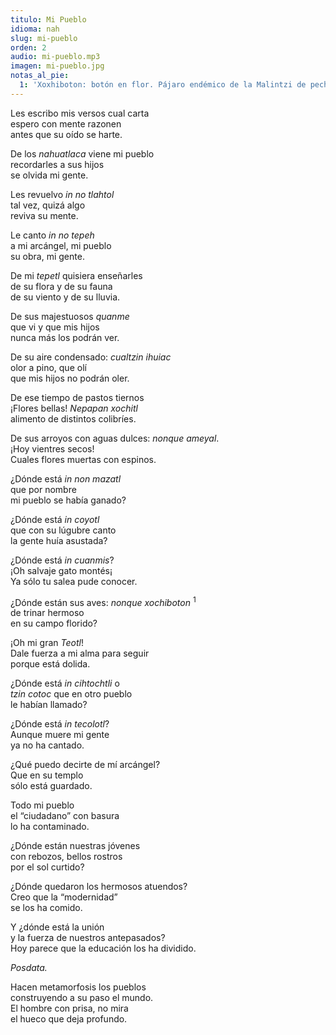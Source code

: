 ```yaml
---
titulo: Mi Pueblo
idioma: nah
slug: mi-pueblo
orden: 2
audio: mi-pueblo.mp3
imagen: mi-pueblo.jpg
notas_al_pie:
  1: 'Xoxhiboton: botón en flor. Pájaro endémico de la Malintzi de pecho anaranjado que cuando se posa en la punta de los encinos, asemejan flores en botón, de ahí su nombre <i>xochiboton</i>.'
---
```


Les escribo mis versos cual carta<br>
espero con mente razonen<br>
antes que su oído se harte.<br>

De los _nahuatlaca_ viene mi pueblo<br>
recordarles a sus hijos<br>
se olvida mi gente.<br>

Les revuelvo _in no tlahtol_<br>
tal vez, quizá algo<br>
reviva su mente.<br>

Le canto _in no tepeh_<br>
a mi arcángel, mi pueblo<br>
su obra, mi gente.<br>

De mi _tepetl_ quisiera enseñarles <br>
de su flora y de su fauna<br>
de su viento y de su lluvia.<br>

De sus majestuosos _quanme_<br>
que vi y que mis hijos<br>
nunca más los podrán ver.<br>

De su aire condensado: _cualtzin ihuiac_<br>
olor a pino, que olí<br>
que mis hijos no podrán oler.<br>

De ese tiempo de pastos tiernos<br>
¡Flores bellas! _Nepapan xochitl_<br>
alimento de distintos colibríes. <br>

De sus arroyos con aguas dulces: _nonque ameyal_.<br>
¡Hoy vientres secos!<br>
Cuales flores muertas con espinos.<br>

¿Dónde está _in non mazatl_<br>
que por nombre<br>
mi pueblo se había ganado?<br>

¿Dónde está _in coyotl_<br>
que con su lúgubre canto<br>
la gente huía asustada?<br>

¿Dónde está _in cuanmis_?<br>
¡Oh salvaje gato montés¡<br>
Ya sólo tu salea pude conocer.<br>

¿Dónde están sus aves: _nonque xochiboton_ <sup>1</sup><br>
de trinar hermoso<br>
en su campo florido? <br>

¡Oh mi gran _Teotl_!<br>
Dale fuerza a mi alma para seguir<br>
porque está dolida.<br>

¿Dónde está _in cihtochtli_ o<br>
_tzin cotoc_ que en otro pueblo<br>
le habían llamado?<br>

¿Dónde está _in tecolotl_?<br>
Aunque muere mi gente<br>
ya no ha cantado.<br>

¿Qué puedo decirte de mí arcángel?<br>
Que en su templo<br>
sólo está guardado.<br>

Todo mi pueblo <br>
el “ciudadano” con basura<br>
lo ha contaminado.<br>

¿Dónde están nuestras jóvenes<br>
con rebozos, bellos rostros<br>
por el sol curtido? <br>

¿Dónde quedaron los hermosos atuendos?<br>
Creo que la “modernidad”<br>
se los ha comido.<br>

Y ¿dónde está la unión<br>
y la fuerza de nuestros antepasados?<br>
Hoy parece que la educación los ha dividido.<br>

_Posdata._

Hacen metamorfosis los pueblos<br>
construyendo a su paso el mundo.<br>
El hombre con prisa, no mira<br>
el hueco que deja profundo.<br>
